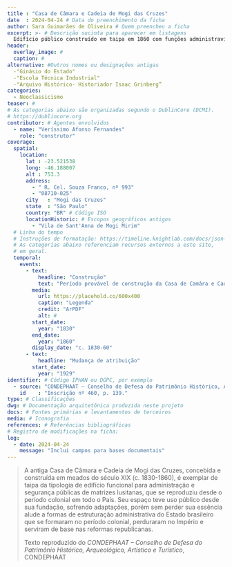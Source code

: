 ```yaml
---
title : "Casa de Câmara e Cadeia de Mogi das Cruzes"
date  : 2024-04-24 # Data do preenchimento da ficha
author: Sara Guimarães de Oliveira # Quem preencheu a ficha
excerpt: >- # Descrição sucinta para aparecer em listagens
  Edifício público construído em taipa em 1860 com funções administravias e penais.
header:
  overlay_image: #
  caption: #
alternative: #Outros nomes ou designações antigas
  -"Ginásio do Estado"
  -"Escola Técnica Industrial" 
  -"Arquivo Histórico- Historiador Isaac Grinberg”
categories:
  - Neoclassicismo
teaser: #
# As categorias abaixo são organizadas segundo o DublinCore (DCMI).
# https://dublincore.org
contributor: # Agentes envolvidos
  - name: "Veríssimo Afonso Fernandes"
    role: "construtor"
coverage:
  spatial:
    location:
      lat : -23.521538  
      long: -46.188007
      alt : 753.3
      address:
        - " R. Cel. Souza Franco, nº 993"
        - "08710-025"
      city   : "Mogi das Cruzes"
      state  : "São Paulo"
      country: "BR" # Código ISO
      locationHistoric: # Escopos geográficos antigos
        - "Vila de Sant'Anna de Mogi Mirim"
  # Linha do tempo
  # Instruções de formatação: https://timeline.knightlab.com/docs/json-format.html
  # As categorias abaixo referenciam recursos externos a este site,
  # em geral.
  temporal:
    events:
      - text:
          headline: "Construção"
          text: "Período provável de construção da Casa de Camâra e Cadeia de Mogi das Cruzes"
        media:
          url: https://placehold.co/600x400
          caption: "Legenda"
          credit: "ArPDF"
          alt: #
        start_date:
          year: "1830"
        end_date:
          year: "1860"
        display_date: "c. 1830-60"
      - text:
          headline: "Mudança de atribuição"
        start_date:
          year: "1929"
identifier: # Código IPHAN ou DGPC, por exemplo
  - source: "CONDEPHAAT – Conselho de Defesa do Patrimônio Histórico, Arqueológico, Artístico e Turístico"
    id    : "Inscrição nº 460, p. 139."
type: # Classificações
dwg: # Documentação arquitetônica produzida neste projeto
docs: # Fontes primárias e levantamentos de terceiros
media: # Iconografia
references: # Referências bibliográficas
# Registro de modificações na ficha:
log:
  - date: 2024-04-24
    message: "Inclui campos para bases documentais"
---
```


<blockquote>

A antiga Casa de Câmara e Cadeia de Mogi das Cruzes, concebida e construída em meados do século XIX (c. 1830-1860), é exemplar de taipa da tipologia de edifício funcional para administração e segurança públicas de matrizes lusitanas, que se reproduziu desde o período colonial em todo o País. Seu espaço teve uso público desde sua fundação, sofrendo adaptações, porém sem perder sua essência alude a formas de estruturação administrativa do Estado brasileiro que se formaram no período colonial, perduraram no Império e serviram de base nas reformas republicanas.
  <!--
     -Atenção: o texto da descrição só pode ser reproduzido de outras
     -fontes que sejam de domínio público, como os inventários e processos
     -do IPHAN e de outros órgãos públicos.
     -->
  <footer class="figure-caption col-md-8 offset-md-4">Texto reproduzido
  do <cite>CONDEPHAAT – Conselho de Defesa do Patrimônio Histórico, Arqueológico, Artístico e Turístico</cite>, CONDEPHAAT</footer>
</blockquote>
